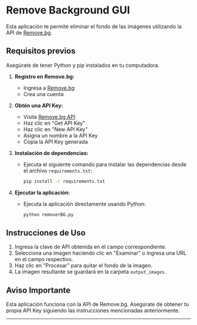 # Remove Background GUI

Esta aplicación te permite eliminar el fondo de las imágenes utilizando la API de [Remove.bg](https://www.remove.bg/).

## Requisitos previos

Asegúrate de tener Python y pip instalados en tu computadora.

1. **Registro en Remove.bg:**
   - Ingresa a [Remove.bg](https://www.remove.bg/)
   - Crea una cuenta

2. **Obtén una API Key:**
   - Visita [Remove.bg API](https://www.remove.bg/api)
   - Haz clic en "Get API Key"
   - Haz clic en "New API Key"
   - Asigna un nombre a la API Key
   - Copia la API Key generada

3. **Instalación de dependencias:**
   - Ejecuta el siguiente comando para instalar las dependencias desde el archivo `requirements.txt`:

     ```bash
     pip install -r requirements.txt
     ```

4. **Ejecutar la aplicación:**
   - Ejecuta la aplicación directamente usando Python:

     ```bash
     python removerBG.py
     ```

## Instrucciones de Uso

1. Ingresa la clave de API obtenida en el campo correspondiente.
2. Selecciona una imagen haciendo clic en "Examinar" o ingresa una URL en el campo respectivo.
3. Haz clic en "Procesar" para quitar el fondo de la imagen.
4. La imagen resultante se guardará en la carpeta `output_images`.

## Aviso Importante

Esta aplicación funciona con la API de Remove.bg. Asegúrate de obtener tu propia API Key siguiendo las instrucciones mencionadas anteriormente.

---